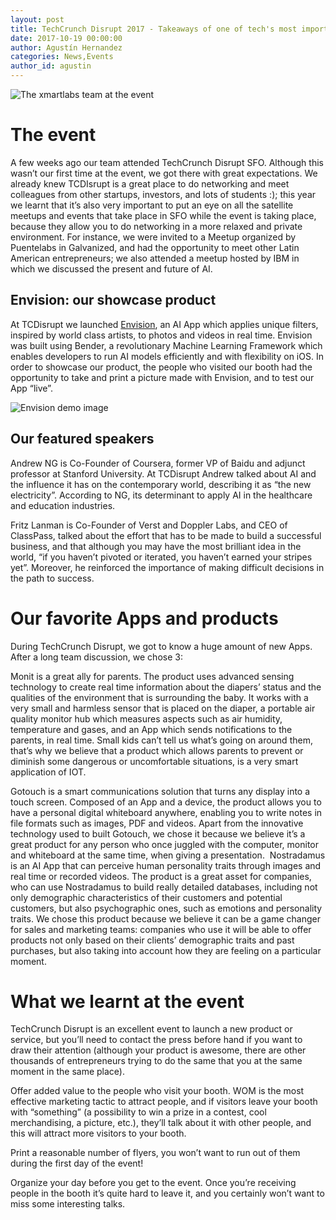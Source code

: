 ```yaml
---
layout: post
title: TechCrunch Disrupt 2017 - Takeaways of one of tech's most important events of the year
date: 2017-10-19 00:00:00
author: Agustín Hernandez
categories: News,Events
author_id: agustin
---
```


![The xmartlabs team at the event]({{"/images/disrupt2017/cover.jpg"}})

# The event

A few weeks ago our team attended TechCrunch Disrupt SFO. Although this wasn’t our first time at the event, we got there with great expectations. We already knew TCDIsrupt is a great place to do networking and meet colleagues from other startups, investors, and lots of students :); this year we learnt that it’s also very important to put an eye on all the satellite meetups and events that take place in SFO while the event is taking place, because they allow you to do networking in a more relaxed and private environment. For instance, we were invited to a Meetup organized by Puentelabs in Galvanized, and had the opportunity to meet other Latin American entrepreneurs; we also attended a meetup hosted by IBM in which we discussed the present and future of AI.

## Envision: our showcase product

At TCDisrupt we launched [Envision](http://envision-app.com/), an AI App which applies unique filters, inspired by world class artists, to photos and videos in real time. Envision was built using Bender, a revolutionary Machine Learning Framework which enables developers to run AI models efficiently and with flexibility on iOS. In order to showcase our product, the people who visited our booth had the opportunity to take and print a picture made with Envision, and to test our App “live”.

![Envision demo image]({{"/images/disrupt2017/image1.jpg"}})

## Our featured speakers

Andrew NG is Co-Founder of Coursera, former VP of Baidu and adjunct professor at Stanford University. At TCDisrupt Andrew talked about AI and the influence it has on the contemporary world, describing it as “the new electricity”. According to NG, its determinant to apply AI in the healthcare and education industries.

Fritz Lanman is Co-Founder of Verst and Doppler Labs, and CEO of ClassPass, talked about the effort that has to be made to build a successful business, and that although you may have the most brilliant idea in the world, “if you haven’t pivoted or iterated, you haven’t earned your stripes yet”. Moreover, he reinforced the importance of making difficult decisions in the path to success.


# Our favorite Apps and products

During TechCrunch Disrupt, we got to know a huge amount of new Apps. After a long team discussion, we chose 3:

Monit is a great ally for parents. The product uses advanced sensing technology to create real time information about the diapers’ status and the qualities of the environment that is surrounding the baby. It works with a very small and harmless sensor that is placed on the diaper, a portable air quality monitor hub which measures aspects such as air humidity, temperature and gases, and an App which sends notifications to the parents, in real time. Small kids can’t tell us what’s going on around them, that’s why we believe that a product which allows parents to prevent or diminish some dangerous or uncomfortable situations, is a very smart application of IOT.

Gotouch is a smart communications solution that turns any display into a touch screen. Composed of an App and a device, the product allows you to have a personal digital whiteboard anywhere, enabling you to write notes in file formats such as images, PDF and videos. Apart from the innovative technology used to built Gotouch, we chose it because we believe it’s a great product for any person who once juggled with the computer, monitor and whiteboard at the same time, when giving a presentation.
​
Nostradamus is an AI App that can perceive human personality traits through images and real time or recorded videos. The product is a great asset for companies, who can  use Nostradamus to build really detailed databases, including not only demographic characteristics of their customers and potential customers, but also psychographic ones, such as emotions and personality traits. We chose this product because we believe it can be a game changer for sales and marketing teams: companies who use it will be able to offer products not only based on their clients’ demographic traits and past purchases, but also taking into account how they are feeling on a particular moment.

# What we learnt at the event

TechCrunch Disrupt is an excellent event to launch a new product or service, but you’ll need to contact the press before hand if you want to draw their attention (although your product is awesome, there are other thousands of entrepreneurs trying to do the same that you at the same moment in the same place).

Offer added value to the people who visit your booth. WOM is the most effective marketing tactic to attract people, and if visitors leave your booth with “something” (a possibility to win a prize in a contest, cool merchandising, a picture, etc.), they’ll talk about it with other people, and this will attract more visitors to your booth.

Print a reasonable number of flyers, you won’t want to run out of them during the first day of the event!

Organize your day before you get to the event. Once you’re receiving people in the booth it’s quite hard to leave it, and you certainly won’t want to miss some interesting talks.
